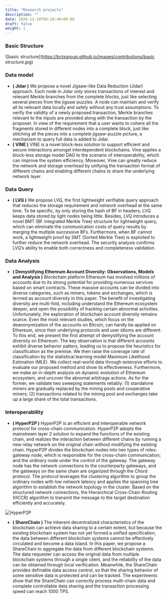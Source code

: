 ```yaml
---
title: "Research projects"
description: ""
date: 2020-12-10T00:10:48+09:00
draft: false
weight: 1
---
```


### Basic Structure

![basic structure](https://bctsgroup.github.io/images/contributions/basic structure.jpg)

### Data model

- **( Jidar )** We propose a novel Jigsaw-like Data Reduction (Jidar) approach. Each node in Jidar only stores transactions of interest and relevant Merkle branches from the complete blocks, just like selecting several pieces from the jigsaw puzzles. A node can maintain and verify all its relevant data locally and safely without any trust assumptions. To verify the validity of a newly proposed transaction, Merkle branches relevant to the inputs are provided along with the transaction by the proposer. In view of the requirement that a user wants to cohere all the fragments stored in different nodes into a complete block, just like stitching all the pieces into a complete jigsaw-puzzle picture, a mechanism to query full data is added to Jidar.
- **( VINE )** VINE is a novel block-less solution to support efficient and secure interactions amongst interdependent blockchains. Vine applies a block-less storage model DAG to the scenario of interoperability, which can improve the system efficiency. Moreover, Vine can greatly reduce the network and storage overhead by unifying the transaction format of different chains and enabling different chains to share the underlying network layer.

### Data Query

- **( LVQ )** We propose LVQ, the first lightweight verifiable query approach that reduces the storage requirement and network overhead at the same time. To be specific, by only storing the hash of BF in headers, LVQ keeps data stored by light nodes being little. Besides, LVQ introduces a novel BMT (BF integrated Merkle Tree) structure for lightweight query, which can eliminate the communication costs of query results by merging the multiple successive BFs. Furthermore, when BF cannot work, a lightweight proof by SMT (Sorted Merkle Tree) is exploited to further reduce the network overhead. The security analysis confirms LVQ’s ability to enable both correctness and completeness validation.

### Data Analysis

- **( Demystifying Ethereum Account Diversity: Observations, Models and Analysis )** Blockchain platform Ethereum has involved millions of accounts due to its strong potential for providing numerous services based on smart contracts. These massive accounts can be divided into diverse categories, such as miners, tokens and exchanges, which is termed as account diversity in this paper. The benefit of investigating diversity are multi-fold, including understand the Ethereum ecosystem deeper, and open the possibility of tracking certain abnormal activities. Unfortunately, the exploration of blockchain account diversity remains scarce. Even the most relevant studies, which focus on the deanonymization of the accounts on Bitcoin, can hardly be applied on Ethereum, since their underlying protocols and user idioms are different. To this end, we present the first attempt of demystifying the account diversity on Ethereum. The key observation is that different accounts exhibit diverse behavior patters, leading us to propose the heuristics for classification as the premise. We then raise the coverage rate of classification by the statistical learning model Maximum Likelihood Estimation (MLE). We collect real-world data through extensive efforts to evaluate our proposed method and show its effectiveness. Furthermore, we make an in-depth analysis on dynamic evolution of Ethereum ecosystem, and uncover the abnomal arbitrage actions. As for the former, we validate two sweeping statements reliably: (1) standalone miners are gradually replaced by the mining pools and cooperative miners; (2) transactions related to the mining pool and exchanges take up a large share of the total transactions.

### Interoperability

- **( HyperP2P )** HyperP2P is an efficient and interoperable network protocol for cross-chain communication. HyperP2P adopts the mainstream layer 2 solution to expand the functions of the existing chain, and realizes the interaction between different chains by running a new relay network on the original chain without modifying the existing chain. HyperP2P divides the blockchain nodes into two types of roles: gateway node, which is responsible for the cross-chain communication; and the ordinary node under the control of the gateway. The gateway node has the network connections to the counterparty gateways, and the gateways on the same chain are organized through the Chord protocol. The protocol leverages the clustering algorithm to group the ordinary nodes with low network latency and applies the spanning tree algorithm to establish the network topology in the cluster. Based on the structured network connections, the Hierarchical Cross-Chain Routing (HCCR) algorithm to transmit the message to the target destination efficiently and accurately.

![HyperP2P](https://bctsgroup.github.io/images/contributions/hyperP2P.png)

- **( ShareChain )** The inherent decentralized characteristics of the blockchain can achieve data sharing to a certain extent, but because the existing blockchain system has not yet formed a unified specification, the data between different blockchain systems cannot be effectively circulated and become a data island. In this paper, we propose a ShareChain to aggregate the data from different blockchain systems. The data requester can access the original data from multiple blockchain systems through a single client, and the reliability of the data can be obtained through local verification. Meanwhile, the ShareChain provides definable data access control, so that the sharing behavior of some sensitive data is protected and can be tracked. The experiments show that the ShareChain can correctly process multi-chain data and complete controllable data sharing and the transaction processing speed can reach 1000 TPS.

